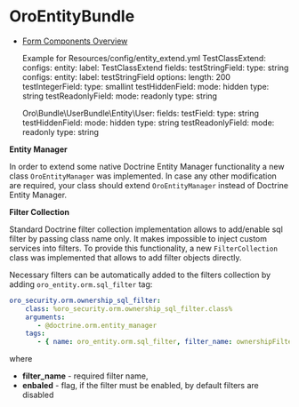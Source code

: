 OroEntityBundle
========================

- [Form Components Overview](./Resources/doc/form_components.md)


    Example for Resources/config/entity_extend.yml
    TestClassExtend:
        configs:
            entity:
                label:                  TestClassExtend
        fields:
            testStringField:
                type:                   string
                configs:
                    entity:
                        label:          testStringField
                options:
                    length:             200
            testIntegerField:
                type:                   smallint
            testHiddenField:
                mode:                   hidden
                type:                   string
            testReadonlyField:
                mode:                   readonly
                type:                   string

    Oro\Bundle\UserBundle\Entity\User:
        fields:
            testField:
                type:                   string
            testHiddenField:
                mode:                   hidden
                type:                   string
            testReadonlyField:
                mode:                   readonly
                type:                   string
                
**Entity Manager**

In order to extend some native Doctrine Entity Manager functionality a new class `OroEntityManager` was implemented.
In case any other modification are required, your class should extend `OroEntityManager` instead of Doctrine Entity Manager.

**Filter Collection**

Standard Doctrine filter collection implementation allows to add/enable sql filter by passing class name only.
It makes impossible to inject custom services into filters. To provide this functionality,
a new `FilterCollection` class was implemented that allows to add filter objects directly.

Necessary filters can be automatically added to the filters collection by adding `oro_entity.orm.sql_filter` tag:

```yml
oro_security.orm.ownership_sql_filter:
    class: %oro_security.orm.ownership_sql_filter.class%
    arguments:
       - @doctrine.orm.entity_manager
    tags:
       - { name: oro_entity.orm.sql_filter, filter_name: ownershipFilter, enabled: true }
```

where

 - **filter_name** - required filter name,
 - **enbaled** - flag, if the filter must be enabled, by default filters are disabled


